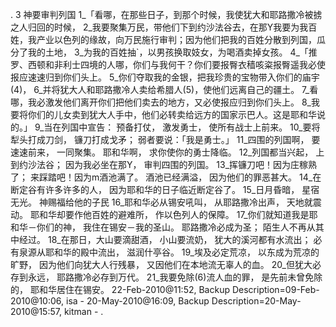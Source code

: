 . 3 
神要审判列国 
1_「看哪，在那些日子，到那个时候，我使犹大和耶路撒冷被掳之人归回的时候， 2_我要聚集万民，带他们下到约沙法谷去，在那Y我要为我百姓，我产业以色列的缘故，向万民施行审判；因为他们把我的百姓分散到列国，瓜分了我的土地， 3_为我的百姓抽`，以男孩换取妓女，为喝酒卖掉女孩。 
4_「推罗、西顿和非利士四境的人哪，你们与我何干？你们要报臀衣穑咳粢报臀遥我必使报应速速归到你们头上。 5_你们夺取我的金银，把我珍贵的宝物带入你们的庙宇(4)， 6_并将犹大人和耶路撒冷人卖给希腊人(5)，使他们远离自己的疆土。 7_看哪，我必激发他们离开你们把他们卖去的地方，又必使报应归到你们头上。 8_我要将你们的儿女卖到犹大人手中，他们必转卖给远方的国家示巴人。这是耶和华说的。」 
9_当在列国中宣告： 
预备打仗， 
激发勇士， 
使所有战士上前来。 
10_要将犁头打成刀剑， 
镰刀打成戈矛； 
弱者要说：「我是勇士。」 
11_四围的列国啊， 
要速速前来， 
一同聚集。 
耶和华啊， 
求你使你的勇士降临。 
12_列国都当兴起， 
上到约沙法谷； 
因为我必坐在那Y， 
审判四围的列国。 
13_挥镰刀吧！因为庄稼熟了； 
来踩踏吧！因为m酒池满了。 
酒池已经满溢， 
因为他们的罪恶甚大。 
14_在断定谷有许多许多的人， 
因为耶和华的日子临近断定谷了。 
15_日月昏暗， 
星宿无光。 
神赐福给他的子民 
16_耶和华必从锡安吼叫， 
从耶路撒冷出声， 
天地就震动。 
耶和华却要作他百姓的避难所， 
作以色列人的保障。 
17_你们就知道我是耶和华－你们的神， 
我住在锡安－我的圣山。 
耶路撒冷必成为圣； 
陌生人不再从其中经过。 
18_在那日，大山要滴甜酒， 
小山要流奶， 
犹大的溪河都有水流出； 
必有泉源从耶和华的殿中流出， 
滋润什亭谷。 
19_埃及必定荒凉， 
以东成为荒凉的旷野， 
因为他们向犹大人行残暴， 
又因他们在本地流无辜人的血。 
20_但犹大必存到永远， 
耶路撒冷必存到万代。 
21_我要免除(6)流人血的罪， 
是先前未曾免除的， 
耶和华居住在锡安。 
22-Feb-2010@11:52, Backup Description=09-Feb-2010@10:06, isa - 
20-May-2010@16:09, Backup Description=20-May-2010@15:57, kitman - 
 .